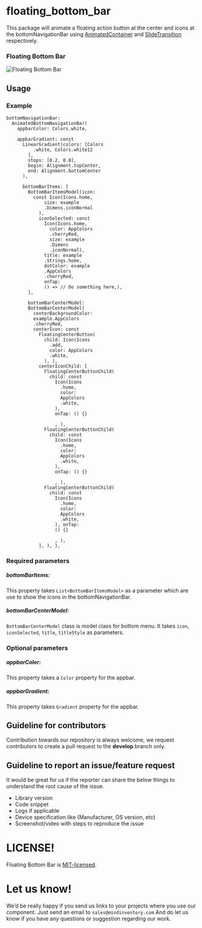 # floating_bottom_bar


This package will animate a floating action button at the center and icons at the bottomNavigationBar using [AnimatedContainer](https://api.flutter.dev/flutter/widgets/AnimatedContainer-class.html) and [SlideTransition](https://api.flutter.dev/flutter/widgets/SlideTransition-class.html) respectively.


### Floating Bottom Bar
![Floating Bottom Bar](https://github.com/mi-ghanshyam/floating_bottom_bar/blob/master/assets/gif/floating_bottom_bar.gif)


## Usage

### Example
```
bottomNavigationBar:
  AnimatedBottomNavigationBar(
    appbarColor: Colors.white,

    appbarGradient: const
      LinearGradient(colors: [Colors
          .white, Colors.white12
        ],
        stops: [0.2, 0.8],
        begin: Alignment.topCenter,
        end: Alignment.bottomCenter
      ),

      bottomBarItems: [
        BottomBarItemsModel(icon:
          const Icon(Icons.home,
              size: example
              .Dimens.iconNormal
            ),
            iconSelected: const
              Icon(Icons.home,
                color: AppColors
                .cherryRed,
                size: example
                .Dimens
                .iconNormal),
              title: example
              .Strings.home,
              dotColor: example
              .AppColors
              .cherryRed,
              onTap:
              () => // Do something here,),
        ],

        bottomBarCenterModel:
        BottomBarCenterModel(
          centerBackgroundColor:
          example.AppColors
          .cherryRed,
          centerIcon: const
            FloatingCenterButton(
              child: Icon(Icons
                .add,
                color: AppColors
                .white,
              ), ),
            centerIconChild: [
              FloatingCenterButtonChild(
                child: const
                  Icon(Icons
                    .home,
                    color:
                    AppColors
                    .white,
                  ),
                  onTap: () {}

                  , ),
              FloatingCenterButtonChild(
                child: const
                  Icon(Icons
                    .home,
                    color:
                    AppColors
                    .white,
                  ),
                  onTap: () {}

                  , ),
              FloatingCenterButtonChild(
                child: const
                  Icon(Icons
                    .home,
                    color:
                    AppColors
                    .white,
                  ), onTap:
                  () {}

                  , ),
            ], ), ),
 ```

### Required parameters

##### bottomBarItems:
This property takes `List<BottomBarItemsModel>` as a parameter which are use to show the icons in the bottomNavigationBar.

##### bottomBarCenterModel:
`BottomBarCenterModel` class is model class for bottom menu. It takes `icon`, `iconSelected`, `title`, `titleStyle` as parameters.

### Optional parameters

##### appbarColor:
This property takes a `Color` property for the appbar.

##### appbarGradient:
This property takes `Gradient` property for the appbar.


## Guideline for contributors
Contribution towards our repository is always welcome, we request contributors to create a pull request to the **develop** branch only.

## Guideline to report an issue/feature request
It would be great for us if the reporter can share the below things to understand the root cause of the issue.
- Library version
- Code snippet
- Logs if applicable
- Device specification like (Manufacturer, OS version, etc)
- Screenshot/video with steps to reproduce the issue

# LICENSE!
Floating Bottom Bar is [MIT-licensed](https://github.com/Mindinventory/animated_segment/blob/master/LICENSE "MIT-licensed").

# Let us know!
We’d be really happy if you send us links to your projects where you use our component. Just send an email to `sales@mindinventory.com` And do let us know if you have any questions or suggestion regarding our work.
